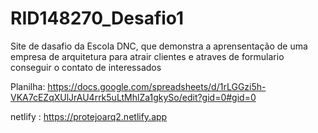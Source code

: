 # RID148270_Desafio1

Site de dasafio da Escola DNC, que demonstra a aprensentação de uma empresa de arquitetura para atrair clientes e atraves de formulario conseguir o contato de interessados 

Planilha: https://docs.google.com/spreadsheets/d/1rLGGzi5h-VKA7cEZqXUlJrAU4rrk5uLtMhlZa1gkySo/edit?gid=0#gid=0

netlify : https://protejoarq2.netlify.app
